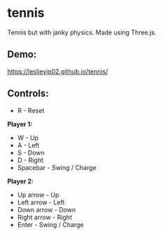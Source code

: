 # tennis

Tennis but with janky physics. Made using Three.js.

## Demo:
https://leslieyip02.github.io/tennis/

## Controls:
- R            - Reset

**Player 1:**
- W            - Up
- A            - Left
- S            - Down
- D            - Right
- Spacebar     - Swing / Charge

**Player 2:**
- Up arrow     - Up
- Left arrow   - Left
- Down arrow   - Down
- Right arrow  - Right
- Enter        - Swing / Charge
